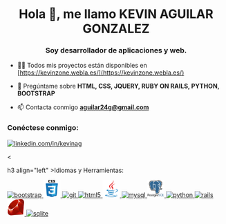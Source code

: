 <h1 align="center">Hola 👋, me llamo KEVIN AGUILAR GONZALEZ</h1>
<h3 align="center">Soy desarrollador de aplicaciones y web.</h3>

- 👨‍💻 Todos mis proyectos están disponibles en [https://kevinzone.webla.es/](https://kevinzone.webla.es/)

- 💬 Pregúntame sobre **HTML, CSS, JQUERY, RUBY ON RAILS, PYTHON, BOOTSTRAP**

- 📫 Contacta conmigo **aguilar24g@gmail.com**

<h3 align="left">Conéctese conmigo:</h3>
<p align="left">
<a href="https://linkedin.com/in/ linkedin.com/in/kevinag" target="blank"><img align="center" src="https://raw.githubusercontent.com/rahuldkjain/github-profile-readme-generator/master/src/images/ iconos/Social/linked-in-alt.svg" alt="linkedin.com/in/kevinag" height="30" width="40" /></a> </p>
<

h3 align="left" >Idiomas y Herramientas:</h3>
<p align="left"> <a href="https://getbootstrap.com" target="_blank" rel="noreferrer"> <img src="https://raw.githubusercontent.com/devicons/devicon /master/icons/bootstrap/bootstrap-plain-wordmark.svg" alt="bootstrap" width="40" height="40"/> </a> <a href="https://www.w3schools.com /css/" target="_blank" rel="noreferrer"> <img src="https://raw.githubusercontent.com/devicons/devicon/master/icons/css3/css3-original-wordmark.svg" alt= "css3" width="40" height="40"/> </a> <a href="https://git-scm.com/" target="_blank" rel="noreferrer"> <img src= "https://www.vectorlogo.zone/logos/git-scm/git-scm-icon.svg" alt="git" width="40" height="40"/> </a> <a href= "https://www.w3.org/html/" target="_blank" rel="noreferrer"> <img src="https://raw.githubusercontent.com/devicons/devicon/master/icons/html5/ html5-original-wordmark.svg" alt="html5" width="40" height="40"/> </a> <a href="https://www.java.com" target="_blank" rel ="noreferrer"> <img src="https://raw.githubusercontent.com/devicons/devicon/master/icons/java/java-original.svg" alt="java" width="40" height="40 "/> </a> <a href="https://www.mysql.com/" target="_blank" rel="noreferrer"> <img src="https://raw.githubusercontent.com/devicons /devicon/master/icons/mysql/mysql-original-wordmark.svg" alt="mysql" width="40" height="40"/> </a> <a href="https://www.postgresql .org" target="_blank" rel="noreferrer"> <img src="https://raw.githubusercontent.com/devicons/devicon/master/icons/postgresql/postgresql-original-wordmark.svg" alt=" postgresql" width="40" height="40"/> </a> <a href="https://www.python.org" target="_blank" rel="noreferrer"> <img src="https ://raw.githubusercontent.com/devicons/devicon/master/icons/python/python-original.svg" alt="python" width="40" height="40"/> </a> <a href= "https://rubyonrails.org" target="_blank" rel="noreferrer"> <img src="https://raw.githubusercontent.com/devicons/devicon/master/icons/rails/rails-original-wordmark .svg" alt="rails" width="40" height="40"/> </a> <a href="https://www.ruby-lang.org/en/" target="_blank" rel= "noreferrer"> <img src="https://raw.githubusercontent.com/devicons/devicon/master/icons/ruby/ruby-original.svg" alt="ruby" width="40" height="40" /> </a> <a href="https://www.sqlite.org/" target="_blank" rel="noreferrer"> <img src="https://www.vectorlogo.zone/logos/ sqlite/sqlite-icon.svg" alt="sqlite" width="40" height="40"/> </a> </p>
